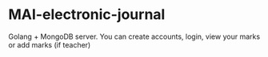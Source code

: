 # MAI-electronic-journal
Golang + MongoDB server. You can create accounts, login, view your marks or add marks (if teacher)
